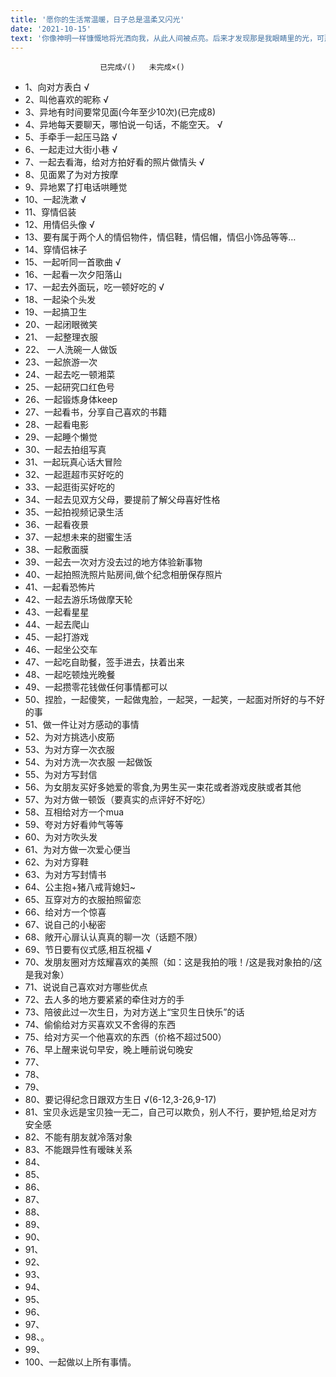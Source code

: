 ```yaml
---
title: '愿你的生活常温暖，日子总是温柔又闪光'
date: '2021-10-15'
text: '你像神明一样慷慨地将光洒向我，从此人间被点亮。后来才发现那是我眼睛里的光，可那又如何，我爱慕的是你，而非你发着光的模样。'
---
```


               
                        已完成√()   未完成×()
- 1、向对方表白     √
- 2、叫他喜欢的昵称     √
- 3、异地有时间要常见面(今年至少10次)(已完成8)
- 4、异地每天要聊天，哪怕说一句话，不能空天。    √
- 5、手牵手一起压马路       √
- 6、一起走过大街小巷       √
- 7、一起去看海，给对方拍好看的照片做情头       √
- 8、见面累了为对方按摩
- 9、异地累了打电话哄睡觉
- 10、一起洗漱 √
- 11、穿情侣装
- 12、用情侣头像  √
- 13、要有属于两个人的情侣物件，情侣鞋，情侣帽，情侣小饰品等等…
- 14、穿情侣袜子
- 15、一起听同一首歌曲  √
- 16、一起看一次夕阳落山
- 17、一起去外面玩，吃一顿好吃的  √
- 18、一起染个头发
- 19、一起搞卫生
- 20、一起闭眼微笑
- 21、 一起整理衣服
- 22、 一人洗碗一人做饭
- 23、一起旅游一次
- 24、一起去吃一顿湘菜
- 25、一起研究口红色号
- 26、一起锻炼身体keep
- 27、一起看书，分享自己喜欢的书籍
- 28、一起看电影
- 29、一起睡个懒觉
- 30、一起去拍组写真
- 31、一起玩真心话大冒险
- 32、一起逛超市买好吃的
- 33、一起逛街买好吃的
- 34、一起去见双方父母，要提前了解父母喜好性格
- 35、一起拍视频记录生活
- 36、一起看夜景
- 37、一起想未来的甜蜜生活
- 38、一起敷面膜
- 39、一起去一次对方没去过的地方体验新事物
- 40、一起拍照洗照片贴房间,做个纪念相册保存照片
- 41、一起看恐怖片
- 42、一起去游乐场做摩天轮
- 43、一起看星星
- 44、一起去爬山
- 45、一起打游戏
- 46、一起坐公交车
- 47、一起吃自助餐，签手进去，扶着出来
- 48、一起吃顿烛光晚餐
- 49、一起攒零花钱做任何事情都可以
- 50、捏脸，一起傻笑，一起做鬼脸，一起哭，一起笑，一起面对所好的与不好的事
- 51、做一件让对方感动的事情
- 52、为对方挑选小皮筋
- 53、为对方穿一次衣服
- 54、为对方洗一次衣服 一起做饭 
- 55、为对方写封信
- 56、为女朋友买好多她爱的零食,为男生买一束花或者游戏皮肤或者其他
- 57、为对方做一顿饭（要真实的点评好不好吃）
- 58、互相给对方一个mua
- 59、夸对方好看帅气等等
- 60、为对方吹头发
- 61、为对方做一次爱心便当
- 62、为对方穿鞋
- 63、为对方写封情书
- 64、公主抱+猪八戒背媳妇~ 
- 65、互穿对方的衣服拍照留恋
- 66、给对方一个惊喜
- 67、说自己的小秘密
- 68、敞开心扉认认真真的聊一次（话题不限）
- 69、节日要有仪式感,相互祝福  √
- 70、发朋友圈对方炫耀喜欢的美照（如：这是我拍的哦！/这是我对象拍的/这是我对象）
- 71、说说自己喜欢对方哪些优点
- 72、去人多的地方要紧紧的牵住对方的手
- 73、陪彼此过一次生日，为对方送上“宝贝生日快乐”的话
- 74、偷偷给对方买喜欢又不舍得的东西
- 75、给对方买一个他喜欢的东西（价格不超过500）
- 76、早上醒来说句早安，晚上睡前说句晚安
- 77、
- 78、
- 79、
- 80、要记得纪念日跟双方生日 √(6-12,3-26,9-17)
- 81、宝贝永远是宝贝独一无二，自己可以欺负，别人不行，要护短,给足对方安全感
- 82、不能有朋友就冷落对象
- 83、不能跟异性有暧昧关系
- 84、
- 85、
- 86、
- 87、
- 88、
- 89、
- 90、
- 91、
- 92、
- 93、
- 94、
- 95、
- 96、
- 97、
- 98、。
- 99、
- 100、一起做以上所有事情。



